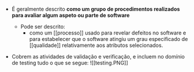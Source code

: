
- É geralmente descrito **como um grupo de procedimentos realizados para avaliar algum aspeto ou parte de software**
	- Pode ser descrito:
		- como um [[processo]] usado para revelar defeitos no software e para estabelecer que o software atingiu um grau especificado de [[qualidade]] relativamente aos atributos selecionados.

- Cobrem as atividades de validação e verificação, e incluem no domínio de testing tudo o que se segue:
 ![[testing.PNG]]
 